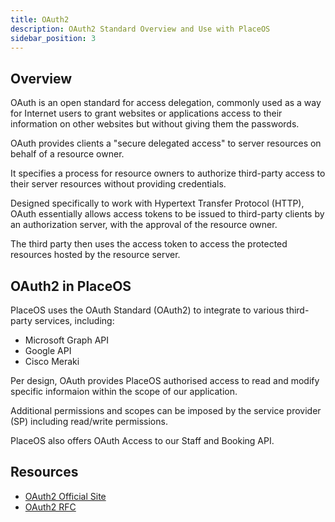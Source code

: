 ```yaml
---
title: OAuth2
description: OAuth2 Standard Overview and Use with PlaceOS
sidebar_position: 3
---
```


## Overview

OAuth is an open standard for access delegation, commonly used as a way for Internet users to grant websites or applications access to their information on other websites but without giving them the passwords.

OAuth provides clients a "secure delegated access" to server resources on behalf of a resource owner. 

It specifies a process for resource owners to authorize third-party access to their server resources without providing credentials. 

Designed specifically to work with Hypertext Transfer Protocol (HTTP), OAuth essentially allows access tokens to be issued to third-party clients by an authorization server, with the approval of the resource owner. 

The third party then uses the access token to access the protected resources hosted by the resource server.

## OAuth2 in PlaceOS

PlaceOS uses the OAuth Standard (OAuth2) to integrate to various third-party services, including:
- Microsoft Graph API
- Google API
- Cisco Meraki

Per design, OAuth provides PlaceOS authorised access to read and modify specific informaion within the scope of our application.

Additional permissions and scopes can be imposed by the service provider (SP) including read/write permissions. 

PlaceOS also offers OAuth Access to our Staff and Booking API. 

## Resources

- [OAuth2 Official Site](https://oauth.net/2/)
- [OAuth2 RFC](https://datatracker.ietf.org/doc/html/rfc6749)